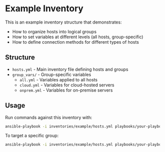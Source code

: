 # Example Inventory

This is an example inventory structure that demonstrates:

- How to organize hosts into logical groups
- How to set variables at different levels (all hosts, group-specific)
- How to define connection methods for different types of hosts

## Structure

- `hosts.yml` - Main inventory file defining hosts and groups
- `group_vars/` - Group-specific variables
  - `all.yml` - Variables applied to all hosts
  - `cloud.yml` - Variables for cloud-hosted servers
  - `onprem.yml` - Variables for on-premise servers

## Usage

Run commands against this inventory with:

```bash
ansible-playbook -i inventories/example/hosts.yml playbooks/your-playbook.yml
```

To target a specific group:

```bash
ansible-playbook -i inventories/example/hosts.yml playbooks/your-playbook.yml -l cloud
```
